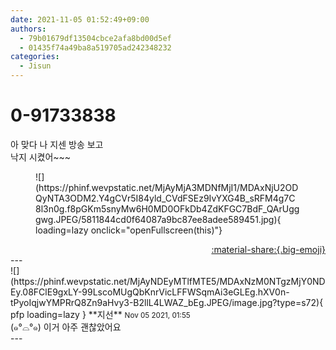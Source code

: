 ```yaml
---
date: 2021-11-05 01:52:49+09:00
authors:
  - 79b01679df13504cbce2afa8bd00d5ef
  - 01435f74a49ba8a519705ad242348232
categories:
  - Jisun
---
```


# 0-91733838

<div class="post-container" markdown="1">
<div class="content-container md-sidebar__scrollwrap" markdown="1">

아 맞다 나 지센 방송 보고 <br>낙지 시켰어~~~ 
<figure markdown="1">
![](https://phinf.wevpstatic.net/MjAyMjA3MDNfMjI1/MDAxNjU2ODQyNTA3ODM2.Y4gCVr5I84yld_CVdFSEz9IvYXG4B_sRFM4g7C8l3n0g.f8pGKm5snyMw6H0MD0OFkDb4ZdKFGC7BdF_QArUgggwg.JPEG/5811844cd0f64087a9bc87ee8adee589451.jpg){ loading=lazy onclick="openFullscreen(this)"}
</figure>


</div>
</div>

<div style="text-align: right;" markdown="1">
<a href="https://weverse.io/fromis9/fanpost/0-91733838" style="text-align: right;">:material-share:{.big-emoji}</a>
</div>
---

<div class="comments-container md-sidebar__scrollwrap" markdown="1">
<div class="comment" markdown="1">
<div class='id-container' markdown="1">
![](https://phinf.wevpstatic.net/MjAyNDEyMTlfMTE5/MDAxNzM0NTgzMjY0NDEy.08FClE9gxLY-99LscoMUgQbKnrVicLFFWSqmAi3eGLEg.hXV0n-tPyoIqjwYMPRrQ8Zn9aHvy3-B2llL4LWAZ_bEg.JPEG/image.jpg?type=s72){ pfp loading=lazy }
**<span class="artist">지선</span>** <small>Nov 05 2021, 01:55</small><br>
</div>
<div class='comment-body' markdown="1">
(๑°⌓°๑) 이거 아주 괜찮았어요
</div>
</div>
</div>
---
